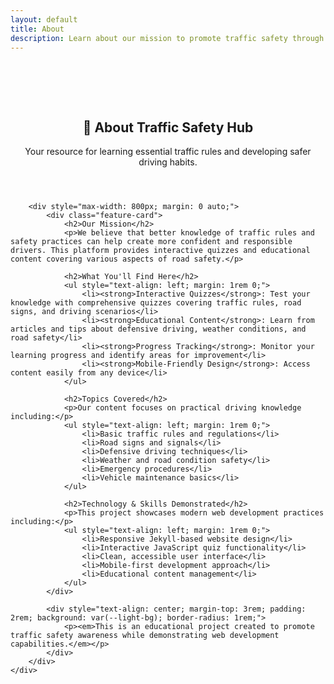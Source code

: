 ```yaml
---
layout: default
title: About
description: Learn about our mission to promote traffic safety through education
---
```


<section class="features" style="padding-top: 4rem;">
    <div class="container">
        <header class="text-center mb-3">
            <h1>🚦 About Traffic Safety Hub</h1>
            <p>Your resource for learning essential traffic rules and developing safer driving habits.</p>
        </header>
        
        <div style="max-width: 800px; margin: 0 auto;">
            <div class="feature-card">
                <h2>Our Mission</h2>
                <p>We believe that better knowledge of traffic rules and safety practices can help create more confident and responsible drivers. This platform provides interactive quizzes and educational content covering various aspects of road safety.</p>
                
                <h2>What You'll Find Here</h2>
                <ul style="text-align: left; margin: 1rem 0;">
                    <li><strong>Interactive Quizzes</strong>: Test your knowledge with comprehensive quizzes covering traffic rules, road signs, and driving scenarios</li>
                    <li><strong>Educational Content</strong>: Learn from articles and tips about defensive driving, weather conditions, and road safety</li>
                    <li><strong>Progress Tracking</strong>: Monitor your learning progress and identify areas for improvement</li>
                    <li><strong>Mobile-Friendly Design</strong>: Access content easily from any device</li>
                </ul>
                
                <h2>Topics Covered</h2>
                <p>Our content focuses on practical driving knowledge including:</p>
                <ul style="text-align: left; margin: 1rem 0;">
                    <li>Basic traffic rules and regulations</li>
                    <li>Road signs and signals</li>
                    <li>Defensive driving techniques</li>
                    <li>Weather and road condition safety</li>
                    <li>Emergency procedures</li>
                    <li>Vehicle maintenance basics</li>
                </ul>
                
                <h2>Technology & Skills Demonstrated</h2>
                <p>This project showcases modern web development practices including:</p>
                <ul style="text-align: left; margin: 1rem 0;">
                    <li>Responsive Jekyll-based website design</li>
                    <li>Interactive JavaScript quiz functionality</li>
                    <li>Clean, accessible user interface</li>
                    <li>Mobile-first development approach</li>
                    <li>Educational content management</li>
                </ul>
            </div>
            
            <div style="text-align: center; margin-top: 3rem; padding: 2rem; background: var(--light-bg); border-radius: 1rem;">
                <p><em>This is an educational project created to promote traffic safety awareness while demonstrating web development capabilities.</em></p>
            </div>
        </div>
    </div>
</section>

